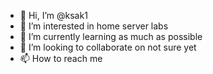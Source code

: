 - 👋 Hi, I’m @ksak1
- 👀 I’m interested in home server labs
- 🌱 I’m currently learning as much as possible 
- 💞️ I’m looking to collaborate on not sure yet
- 📫 How to reach me 

<!---
ksak1/ksak1 is a ✨ special ✨ repository because its `README.md` (this file) appears on your GitHub profile.
You can click the Preview link to take a look at your changes.
--->
